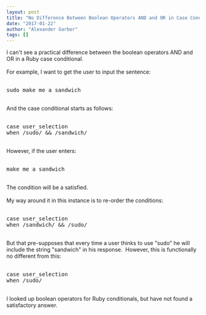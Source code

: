 ```yaml
---
layout: post
title: "No Difference Between Boolean Operators AND and OR in Case Conditional in Ruby"
date: "2017-01-22"
author: "Alexander Garber"
tags: []
---
```


<div dir="ltr" style="text-align: left;" trbidi="on">I can't see a practical difference between the boolean operators AND and OR in a Ruby case conditional.<div><br></div>
        <div>For example, I want to get the user to input the sentence:</div>
        <div><br></div>
        <div>
          <pre class="brush:plain">sudo make me a sandwich</pre>
        </div>
        <div><br></div>
        <div>And the case conditional starts as follows:</div>
        <div><br></div>
        <div>
          <pre class="brush:ruby">case user_selection<br>when /sudo/ &amp;&amp; /sandwich/</pre>
        </div>
        <div><br></div>
        <div>However, if the user enters:</div>
        <div><br></div>
        <div>
          <pre class="brush:ruby">make me a sandwich</pre>
        </div>
        <div><br></div>
        <div>The condition will be a satisfied.</div>
        <div><br></div>
        <div>My way around it in this instance is to re-order the conditions:</div>
        <div><br></div>
        <div>
          <pre class="brush:ruby">case user_selection<br>when /sandwich/ &amp;&amp; /sudo/</pre>
          <div><br></div>
          <div>But that pre-supposes that every time a user thinks to use "sudo" he will include the string "sandwich" in his response.  However, this is functionally no different from this:</div>
          <div><br></div>
          <div>
            <pre class="brush:ruby">case user_selection<br>when /sudo/</pre>
          </div>
<br>
          <div>I looked up boolean operators for Ruby conditionals, but have not found a satisfactory answer.</div>
          <div><br></div>
        </div>
      </div>